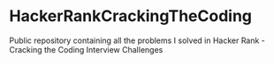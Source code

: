 # HackerRankCrackingTheCoding
Public repository containing all the problems I solved in Hacker Rank - Cracking the Coding Interview Challenges
